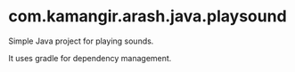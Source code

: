 # com.kamangir.arash.java.playsound
Simple Java project for playing sounds.

It uses gradle for dependency management.

